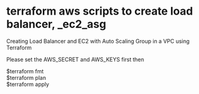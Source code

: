 # terraform aws scripts to create load balancer, _ec2_asg

Creating Load Balancer and EC2 with Auto Scaling Group in a VPC using Terraform

Please set the AWS_SECRET and AWS_KEYS first then

$terraform fmt <BR>
$terraform plan <BR>
$terraform apply <BR>

